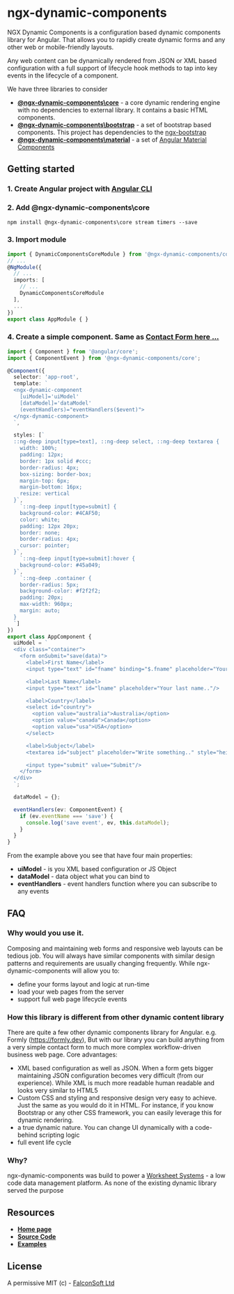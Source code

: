 # ngx-dynamic-components

NGX Dynamic Components is a configuration based dynamic components library for Angular. That allows you to rapidly create dynamic forms and any other web or mobile-friendly layouts.

Any web content can be dynamically rendered from JSON or XML based configuration with a full support of lifecycle hook methods to tap into key events in the lifecycle of a component.

We have three libraries to consider
  - [**@ngx-dynamic-components\core**](./projects/core/readme.md) - a core dynamic rendering engine with no dependencies to external library. It contains a basic HTML components.
  - [**@ngx-dynamic-components\bootstrap**](./projects/bootstrap/readme.md) - a set of bootstrap based components. This project has dependencies to the [ngx-bootstrap](https://valor-software.com/ngx-bootstrap)
  - [**@ngx-dynamic-components\material**](./projects/material/readme.md) - a set of [Angular Material Components](https://material.angular.io/)

## Getting started

### 1. Create Angular project with [Angular CLI](https://cli.angular.io/)
### 2. Add **@ngx-dynamic-components\core** 

`npm install @ngx-dynamic-components\core stream timers --save`

### 3. Import module

```ts
import { DynamicComponentsCoreModule } from '@ngx-dynamic-components/core';
// ...
@NgModule({
  // ...
  imports: [
    // ...
    DynamicComponentsCoreModule
  ],
  ...
})
export class AppModule { }
```
### 4. Create a simple component. Same as [Contact Form here ...](https://www.w3schools.com/howto/howto_css_contact_form.asp)

```ts
import { Component } from '@angular/core';
import { ComponentEvent } from '@ngx-dynamic-components/core';

@Component({
  selector: 'app-root',
  template: `
  <ngx-dynamic-component
    [uiModel]='uiModel'
    [dataModel]='dataModel'
    (eventHandlers)="eventHandlers($event)">
  </ngx-dynamic-component>
  `,

  styles: [`
  ::ng-deep input[type=text], ::ng-deep select, ::ng-deep textarea {
    width: 100%;
    padding: 12px;
    border: 1px solid #ccc;
    border-radius: 4px;
    box-sizing: border-box;
    margin-top: 6px;
    margin-bottom: 16px;
    resize: vertical
  }`,
    `::ng-deep input[type=submit] {
    background-color: #4CAF50;
    color: white;
    padding: 12px 20px;
    border: none;
    border-radius: 4px;
    cursor: pointer;
  }`,
    `::ng-deep input[type=submit]:hover {
    background-color: #45a049;
  }`,
    `::ng-deep .container {
    border-radius: 5px;
    background-color: #f2f2f2;
    padding: 20px;
    max-width: 960px;
    margin: auto;
  }
  `]
})
export class AppComponent {
  uiModel = `
  <div class="container">
    <form onSubmit="save(data)">
      <label>First Name</label>
      <input type="text" id="fname" binding="$.fname" placeholder="Your name.."/>

      <label>Last Name</label>
      <input type="text" id="lname" placeholder="Your last name.."/>

      <label>Country</label>
      <select id="country">
        <option value="australia">Australia</option>
        <option value="canada">Canada</option>
        <option value="usa">USA</option>
      </select>

      <label>Subject</label>
      <textarea id="subject" placeholder="Write something.." style="height:200px"></textarea>

      <input type="submit" value="Submit"/>
    </form>
  </div>
  `;

  dataModel = {};

  eventHandlers(ev: ComponentEvent) {
    if (ev.eventName === 'save') {
      console.log('save event', ev, this.dataModel);
    }
  }
}

```

From the example above you see that have four main properties:
 - **uiModel** - is you XML based configuration or JS Object
 - **dataModel** - data object what you can bind to
 - **eventHandlers** - event handlers function where you can subscribe to any events

## FAQ

### Why would you use it.

Composing and maintaining web forms and responsive web layouts can be tedious job. You will always have similar components with similar design patterns and requirements are usually changing frequently. While ngx-dynamic-components will allow you to:
 - define your forms layout and logic at run-time
 - load your web pages from the server
 - support full web page lifecycle events

### How this library is different from other dynamic content library

There are quite a few other dynamic components library for Angular. e.g. Formly (https://formly.dev), But with our library you can build anything from a very simple contact form to much more complex workflow-driven business web page. Core advantages:
 - XML based configuration as well as JSON. When a form gets bigger maintaining JSON configuration becomes very difficult (from our experience). While XML is much more readable human readable and looks very similar to HTML5
 - Custom CSS and styling and responsive design very easy to achieve. Just the same as you would do it in HTML. For instance, if you know Bootstrap or any other CSS framework, you can easily leverage this for dynamic rendering.
 - a true dynamic nature. You can change UI dynamically with a code-behind scripting logic
 - full event life cycle

### Why?

ngx-dynamic-components was build to power a [Worksheet Systems](https://worksheet.systems) - a low code data management platform. As none of the existing dynamic library served the purpose


## Resources
 - [**Home page**](https://falconsoft.github.io/ngx-dynamic-components/)
 - [**Source Code**](https://github.com/FalconSoft/ngx-dynamic-components)
 - [**Examples**](https://github.com/FalconSoft/ngx-dynamic-components-examples)

## License

A permissive MIT (c) - [FalconSoft Ltd](https://falconsoft-ltd.com)
